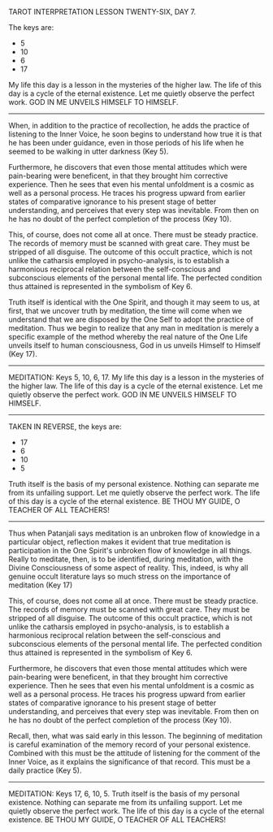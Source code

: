 TAROT INTERPRETATION
LESSON TWENTY-SIX, DAY 7.

The keys are:

-  5
- 10
-  6
- 17

My life this day is a lesson in the mysteries of the higher law. The life of this day is a cycle of the eternal existence. Let me quietly observe the perfect work. GOD IN ME UNVEILS HIMSELF TO HIMSELF.

---

When, in addition to the practice of recollection, he adds the practice of listening to the Inner Voice, he soon begins to understand how true it is that he has been under guidance, even in those periods of his life when he seemed to be walking in utter darkness (Key 5).

Furthermore, he discovers that even those mental attitudes which were pain-bearing were beneficent, in that they brought him corrective experience. Then he sees that even his mental unfoldment is a cosmic as well as a personal process. He traces his progress upward from earlier states of comparative ignorance to his present stage of better understanding, and perceives that every step was inevitable. From then on he has no doubt of the perfect completion of the process (Key 10).

This, of course, does not come all at once. There must be steady practice. The records of memory must be scanned with great care. They must be stripped of all disguise. The outcome of this occult practice, which is not unlike the catharsis employed in psycho-analysis, is to establish a harmonious reciprocal relation between the self-conscious and subconscious elements of the personal mental life. The perfected condition thus attained is represented in the symbolism of Key 6.

Truth itself is identical with the One Spirit, and though it may seem to us, at first, that we uncover truth by meditation, the time will come when we understand that we are disposed by the One Self to adopt the practice of meditation. Thus we begin to realize that any man in meditation is merely a specific example of the method whereby the real nature of the One Life unveils itself to human consciousness, God in us unveils Himself to Himself (Key 17).

---

MEDITATION: Keys 5, 10, 6, 17. My life this day is a lesson in the mysteries of the higher law. The life of this day is a cycle of the eternal existence. Let me quietly observe the perfect work. GOD IN ME UNVEILS HIMSELF TO HIMSELF.

---

TAKEN IN REVERSE, the keys are:

- 17
-  6
- 10
-  5

Truth itself is the basis of my personal existence. Nothing can separate me from its unfailing support. Let me quietly observe the perfect work. The life of this day is a cycle of the eternal existence. BE THOU MY GUIDE, O TEACHER OF ALL TEACHERS!

---

Thus when Patanjali says meditation is an unbroken flow of knowledge in a particular object, reflection makes it evident that true meditation is participation in the One Spirit's unbroken flow of knowledge in all things. Really to meditate, then, is to be identified, during meditation, with the Divine Consciousness of some aspect of reality. This, indeed, is why all genuine occult literature lays so much stress on the importance of meditation (Key 17)

This, of course, does not come all at once. There must be steady practice. The records of memory must be scanned with great care. They must be stripped of all disguise. The outcome of this occult practice, which is not unlike the catharsis employed in psycho-analysis, is to establish a harmonious reciprocal relation between the self-conscious and subconscious elements of the personal mental life. The perfected condition thus attained is represented in the symbolism of Key 6.

Furthermore, he discovers that even those mental attitudes which were pain-bearing were beneficent, in that they brought him corrective experience. Then he sees that even his mental unfoldment is a cosmic as well as a personal process. He traces his progress upward from earlier states of comparative ignorance to his present stage of better understanding, and perceives that every step was inevitable. From then on he has no doubt of the perfect completion of the process (Key 10).

Recall, then, what was said early in this lesson. The beginning of meditation is careful examination of the memory record of your personal existence. Combined with this must be the attitude of listening for the comment of the Inner Voice, as it explains the significance of that record. This must be a daily practice (Key 5).

---

MEDITATION: Keys 17, 6, 10, 5. Truth itself is the basis of my personal existence. Nothing can separate me from its unfailing support. Let me quietly observe the perfect work. The life of this day is a cycle of the eternal existence. BE THOU MY GUIDE, O TEACHER OF ALL TEACHERS!

